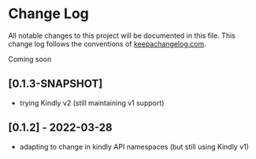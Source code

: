 # Change Log
All notable changes to this project will be documented in this file. This change log follows the conventions of [keepachangelog.com](http://keepachangelog.com/).

Coming soon

## [0.1.3-SNAPSHOT]
- trying Kindly v2 (still maintaining v1 support)

## [0.1.2] - 2022-03-28
- adapting to change in kindly API namespaces (but still using Kindly v1)




